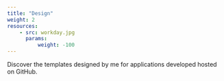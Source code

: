 ```yaml
---
title: "Design"
weight: 2
resources:
    - src: workday.jpg
      params:
          weight: -100
---
```


Discover the templates designed by me for applications developed hosted on GitHub.
